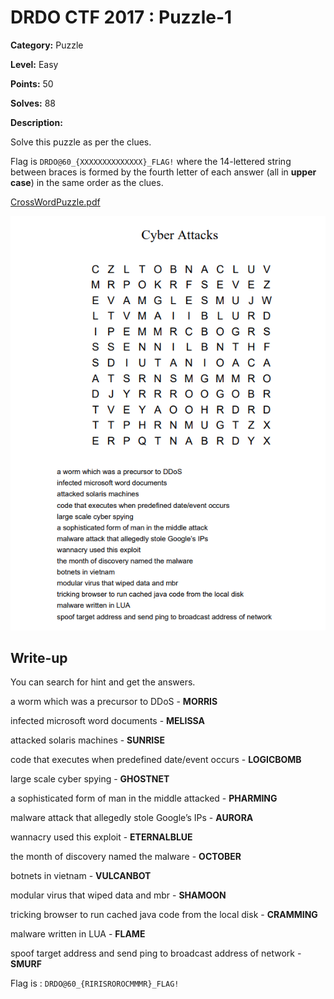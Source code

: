 # DRDO CTF 2017 : Puzzle-1

**Category:** Puzzle

**Level:** Easy

**Points:** 50

**Solves:** 88

**Description:**

Solve this puzzle as per the clues.

Flag is `DRDO@60_{XXXXXXXXXXXXXX}_FLAG!`
where the 14-lettered string between braces is formed by the fourth letter of each answer (all in **upper case**) in the same order as the clues.

[CrossWordPuzzle.pdf](CrossWordPuzzle.pdf)

![puzzle.png](puzzle.png)

## Write-up

You can search for hint and get the answers.

a worm which was a precursor to DDoS - **MORRIS**

infected microsoft word documents - **MELISSA**

attacked solaris machines	-	**SUNRISE**

code that executes when predefined date/event occurs	-	**LOGICBOMB** 

large scale cyber spying	-	**GHOSTNET** 

a sophisticated form of man in the middle attacked - **PHARMING** 

malware attack that allegedly stole Google’s IPs	-	**AURORA** 

wannacry used this exploit	-	**ETERNALBLUE** 

the month of discovery named the malware	-	**OCTOBER** 

botnets in vietnam	-	**VULCANBOT** 

modular virus that wiped data and mbr	-	**SHAMOON** 

tricking browser to run cached java code from the local disk	-	**CRAMMING** 

malware written in LUA	-	**FLAME** 

spoof target address and send ping to broadcast address of network	-	**SMURF**

Flag is : `DRDO@60_{RIRISROROCMMMR}_FLAG!`
